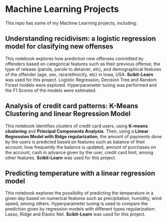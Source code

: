 # Machine Learning Projects

This repo has some of my Machine Learning projects, including:

## Understanding recidivism: a logistic regression model for clasifying new offenses
This notebook explores how prediction new offenses committed by offenders based on categorical features such as their previous offense, the type of release (parole, parole to detainer, etc),
and demographical features of the offender (age, sex, race/ethnicity, etc) in Iowa, USA. **Scikit-Learn** was used for this project. Logistic Regression, Decision Tree and Random Forest models were explored. Hyperparameter tuning was performed and the F1 Scores of the models were estimated. 

## Analysis of credit card patterns: K-Means Clustering and linear Regression Model
This notebook identifies clusters of credit card users, using **K-means clustering** and **Principal Components Analysis**. Then, using a **Linear Regression Model with Ridge regularization**, the amount of payments done by the users is predicted based on features such as balance of their account, how frequently the balance is updated, amount of purchases on the account, cash in advance given by the user, credit card limit, among other features. **Scikit-Learn** was used for this project.

## Predicting temperature with a linear regression model 
This notebook explores the possibility of predicting the temperature in a given day based on numerical features such as precipitation, humidity, wind speed, among others. Hyperparameter tuning is used to compare the prediction given by regression models with different types regularization: Lasso, Ridge and Elastic Net. 
**Scikit-Learn** was used for this project.
